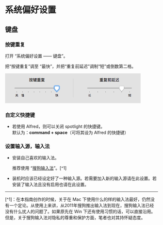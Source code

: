 # 系统偏好设置

## 键盘

### 按键重复

打开 “系统偏好设置 —— 键盘”。

把“按键重复”调至 “最快”，并把“重复前延迟”调制“短”或倒数第二格。

![](Keyboard-preference-1.png)

### 自定义快捷键

- 若使用 Alfred，则可以关闭 spotlight 的快捷键。  
  默认为：**command + space**（可将其设为 Alfred 的快捷键）

### 设置输入源，输入法 
- 安装自己喜欢的输入法。

  推荐使用 “[搜狗输入法](http://pinyin.sogou.com/mac/)”。[^1]
  
- 装机时应该已经设定好了一种输入源。若需要加入新的输入源请在此设置。若安装了输入法且没有启用也请在此设置。

---

[^1]：在本指南创作的时候，关于在 Mac 下使用什么的样的输入法最好，仍然没有一个定论。从使用上来讲，从2011年搜狗推出输入法到现在，搜狗输入法已经没有什么扰人的问题了。如果原先在 Win 下还有使用习惯的话，可以直接沿用。但是，关于搜狗输入法对隐私的尊重和保护方面，笔者也对其持怀疑态度。